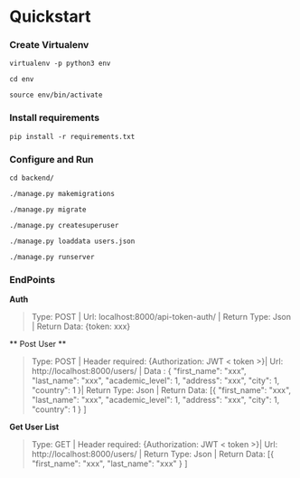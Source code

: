 # Quickstart

### Create Virtualenv

```
virtualenv -p python3 env

cd env

source env/bin/activate
```

### Install requirements

```
pip install -r requirements.txt
```

### Configure and Run 

```
cd backend/

./manage.py makemigrations

./manage.py migrate

./manage.py createsuperuser

./manage.py loaddata users.json

./manage.py runserver
```

### EndPoints

**Auth**
> Type: POST | Url: localhost:8000/api-token-auth/ | Return Type: Json | Return Data:  {token: xxx} 

** Post User **
> Type: POST | Header required: {Authorization: JWT < token >}| Url: http://localhost:8000/users/ | Data : { "first_name": "xxx", "last_name": "xxx", "academic_level": 1, "address": "xxx", "city": 1, "country": 1 }| Return Type: Json | Return Data:  [{ "first_name": "xxx", "last_name": "xxx", "academic_level": 1, "address": "xxx", "city": 1, "country": 1 } ]

**Get User List**
> Type: GET | Header required: {Authorization: JWT < token >}| Url: http://localhost:8000/users/ | Return Type: Json | Return Data:  [{ "first_name": "xxx", "last_name": "xxx" } ]

